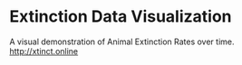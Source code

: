 # Extinction Data Visualization

A visual demonstration of Animal Extinction Rates over time. http://xtinct.online
